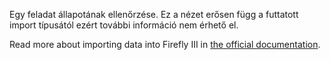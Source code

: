 Egy feladat állapotának ellenőrzése. Ez a nézet erősen függ a futtatott import típusától ezért további információ nem érhető el.

Read more about importing data into Firefly III in [the official documentation](https://docs.firefly-iii.org/).